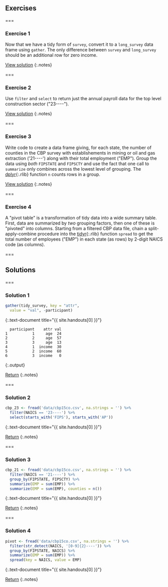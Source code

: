 ---
---

## Exercises

===

### Exercise 1

Now that we have a tidy form of `survey`, convert it to a `long_survey` data
frame using `gather`. The only difference between `survey` and `long_survey`
should be an additional row for zero income.

[View solution](#solution-1)
{:.notes}

===

### Exercise 2

Use `filter` and `select` to return just the annual payroll data for the top
level construction sector ("23----").

[View solution](#solution-2)
{:.notes}

===

### Exercise 3

Write code to create a data frame giving, for each state, the number of counties
in the CBP survey with establishements in mining or oil and gas extraction
('21----') along with their total employment ("EMP"). Group the data using
*both* `FIPSTATE` and `FIPSCTY` and use the fact that one call to `summarize`
only combines across the lowest level of grouping. The [dplyr](){:.rlib}
function `n` counts rows in a group.

[View solution](#solution-3)
{:.notes}

===

### Exercise 4

A "pivot table" is a transformation of tidy data into a wide summary table.
First, data are summarized by *two* grouping factors, then one of these is
"pivoted" into columns. Starting from a filtered CBP data file, chain a
split-apply-combine procedure into the [tidyr](){:.rlib} function `spread` to
get the total number of employees ("EMP") in each state (as rows) by 2-digit
NAICS code (as columns).

===

## Solutions

===

### Solution 1



~~~r
gather(tidy_survey, key = "attr",
  value = "val", -participant)
~~~
{:.text-document title="{{ site.handouts[0] }}"}


~~~
  participant    attr val
1           1     age  24
2           2     age  57
3           3     age  13
4           1  income  30
5           2  income  60
6           3  income   0
~~~
{:.output}


[Return](#exercise-1)
{:.notes}

===

### Solution 2



~~~r
cbp_23 <- fread('data/cbp15co.csv', na.strings = '') %>%
  filter(NAICS == '23----') %>%
  select(starts_with('FIPS'), starts_with('AP'))
~~~
{:.text-document title="{{ site.handouts[0] }}"}


[Return](#exercise-2)
{:.notes}

===

### Solution 3



~~~r
cbp_21 <- fread('data/cbp15co.csv', na.strings = '') %>%
  filter(NAICS == '21----') %>%
  group_by(FIPSTATE, FIPSCTY) %>%
  summarize(EMP = sum(EMP)) %>%
  summarize(EMP = sum(EMP), counties = n())
~~~
{:.text-document title="{{ site.handouts[0] }}"}


[Return](#exercise-3)
{:.notes}

===

### Solution 4



~~~r
pivot <- fread('data/cbp15co.csv', na.strings = '') %>%
  filter(str_detect(NAICS, '[0-9]{2}----')) %>%
  group_by(FIPSTATE, NAICS) %>%
  summarize(EMP = sum(EMP)) %>%
  spread(key = NAICS, value = EMP)
~~~
{:.text-document title="{{ site.handouts[0] }}"}


[Return](#exercise-4)
{:.notes}
